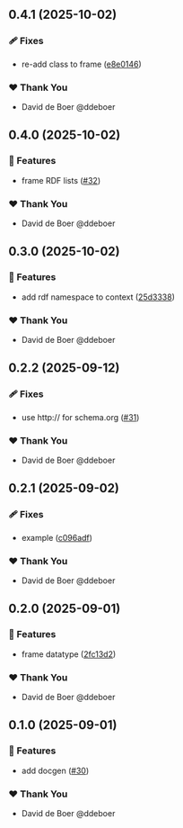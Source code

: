 ## 0.4.1 (2025-10-02)

### 🩹 Fixes

- re-add class to frame ([e8e0146](https://github.com/ldengine/lde/commit/e8e0146))

### ❤️ Thank You

- David de Boer @ddeboer

## 0.4.0 (2025-10-02)

### 🚀 Features

- frame RDF lists ([#32](https://github.com/ldengine/lde/pull/32))

### ❤️ Thank You

- David de Boer @ddeboer

## 0.3.0 (2025-10-02)

### 🚀 Features

- add rdf namespace to context ([25d3338](https://github.com/ldengine/lde/commit/25d3338))

### ❤️ Thank You

- David de Boer @ddeboer

## 0.2.2 (2025-09-12)

### 🩹 Fixes

- use http:// for schema.org ([#31](https://github.com/ldengine/lde/pull/31))

### ❤️ Thank You

- David de Boer @ddeboer

## 0.2.1 (2025-09-02)

### 🩹 Fixes

- example ([c096adf](https://github.com/ldengine/lde/commit/c096adf))

### ❤️ Thank You

- David de Boer @ddeboer

## 0.2.0 (2025-09-01)

### 🚀 Features

- frame datatype ([2fc13d2](https://github.com/ldengine/lde/commit/2fc13d2))

### ❤️ Thank You

- David de Boer @ddeboer

## 0.1.0 (2025-09-01)

### 🚀 Features

- add docgen ([#30](https://github.com/ldengine/lde/pull/30))

### ❤️ Thank You

- David de Boer @ddeboer